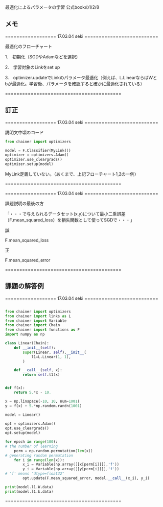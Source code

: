最適化によるパラメータの学習
公式bookの1/2/8

## メモ

================== 17.03.04 seki ==========================

最適化のフローチャート

1.　初期化（SGDやAdamなどを選択）

2.　学習対象のLinkをset up

3.　optimizer.updateでLinkのパラメータ最適化（例えば、L.LinearならばWとbが最適化。学習後、パラメータを確認すると確かに最適化されている）


=========================================


## 訂正 

================== 17.03.04 seki ==========================


説明文中頃のコード


```python
from chainer import optimizers

model = F.Classifier(MyLink())
optimizer = optimizers.Adam()
optimizer.use_cleargrads()
optimizer.setup(model)
```


MyLink定義していない。（あくまで、上記フローチャート1,2の一例）

=========================================


================== 17.03.04 seki ==========================


課題説明の最後の方

「・・・で与えられるデータセット(x,y)について最小二乗誤差（F.mean_squared_loss）を損失関数として使ってSGDで・・・」


誤

F.mean_squared_loss

正

F.mean_squared_error

=========================================



## 課題の解答例


================== 17.03.04 seki ==========================

```python

from chainer import optimizers                                                                                                      
from chainer import links as L
from chainer import Variable
from chainer import Chain
from chainer import functions as F
import numpy as np

class Linear(Chain):
    def __init__(self):
        super(Linear, self).__init__(
            l1=L.Linear(1, 1),
        )

    def __call__(self, x):
        return self.l1(x)


def f(x):
    return 5.*x - 10.

x = np.linspace(-10, 10, num=1001)
y = f(x) + 5.*np.random.randn(1001)

model = Linear()
                     
opt = optimizers.Adam()
opt.use_cleargrads()
opt.setup(model)     

for epoch in range(100):
# the number of learning
    perm = np.random.permutation(len(x))
# generating random permutation
    for i in range(len(x)):
        x_i = Variable(np.array([[x[perm[i]]]],'f'))
        y_i = Variable(np.array([[y[perm[i]]]],'f'))
# 'f' means "dtype=float32"
        opt.update(F.mean_squared_error, model.__call__(x_i), y_i)

print(model.l1.W.data)
print(model.l1.b.data)

```

=========================================




